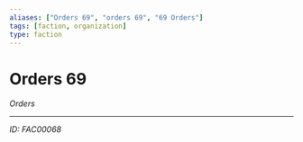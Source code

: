 ```yaml
---
aliases: ["Orders 69", "orders 69", "69 Orders"]
tags: [faction, organization]
type: faction
---
```


# Orders 69

*Orders*

---
*ID: FAC00068*